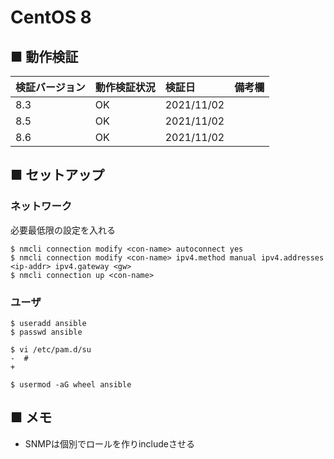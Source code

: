 # CentOS 8
## ■ 動作検証
|検証バージョン|動作検証状況|検証日|備考欄|
|:---|:---|:---|:---|
|8.3|OK|2021/11/02||
|8.5|OK|2021/11/02||
|8.6|OK|2021/11/02||

## ■ セットアップ
### ネットワーク
必要最低限の設定を入れる
```
$ nmcli connection modify <con-name> autoconnect yes
$ nmcli connection modify <con-name> ipv4.method manual ipv4.addresses <ip-addr> ipv4.gateway <gw>
$ nmcli connection up <con-name>
```
### ユーザ
```
$ useradd ansible
$ passwd ansible
```
```
$ vi /etc/pam.d/su
-  #
+  
```
```
$ usermod -aG wheel ansible
```

## ■ メモ
- SNMPは個別でロールを作りincludeさせる

